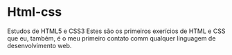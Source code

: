 # Html-css
 Estudos de HTML5 e CSS3
 Estes são os primeiros exerícios de HTML e CSS que eu, também, é o meu primeiro contato comm qualquer linguagem de desenvolvimento web.
